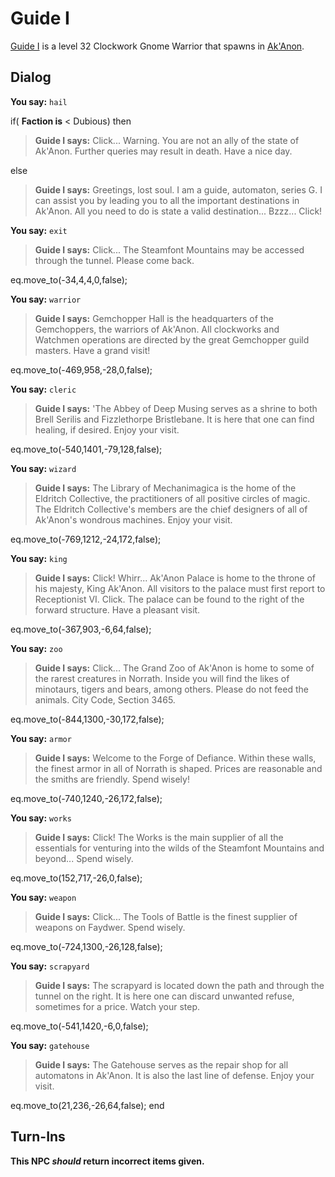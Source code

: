 # Guide I



[Guide I](/npc/55179) is a level 32 Clockwork Gnome Warrior that spawns in [Ak'Anon](/zone/55).



## Dialog

**You say:** `hail`



if( **Faction is** < Dubious) then



>**Guide I says:** Click... Warning. You are not an ally of the state of Ak'Anon. Further queries may result in death. Have a nice day.


else



>**Guide I says:** Greetings, lost soul. I am a guide, automaton, series G. I can assist you by leading you to all the important destinations in Ak'Anon. All you need to do is state a valid destination... Bzzz... Click!


**You say:** `exit`



>**Guide I says:** Click... The Steamfont Mountains may be accessed through the tunnel. Please come back.


eq.move_to(-34,4,4,0,false);

**You say:** `warrior`



>**Guide I says:** Gemchopper Hall is the headquarters of the Gemchoppers, the warriors of Ak'Anon. All clockworks and Watchmen operations are directed by the great Gemchopper guild masters. Have a grand visit!


eq.move_to(-469,958,-28,0,false);

**You say:** `cleric`



>**Guide I says:** 'The Abbey of Deep Musing serves as a shrine to both Brell Serilis and Fizzlethorpe Bristlebane. It is here that one can find healing, if desired. Enjoy your visit.


eq.move_to(-540,1401,-79,128,false);

**You say:** `wizard`



>**Guide I says:** The Library of Mechanimagica is the home of the Eldritch Collective, the practitioners of all positive circles of magic. The Eldritch Collective's members are the chief designers of all of Ak'Anon's wondrous machines. Enjoy your visit.


eq.move_to(-769,1212,-24,172,false);

**You say:** `king`



>**Guide I says:** Click! Whirr...  Ak'Anon Palace is home to the throne of his majesty, King Ak'Anon. All visitors to the palace must first report to Receptionist VI.  Click. The palace can be found to the right of the forward structure. Have a pleasant visit.


eq.move_to(-367,903,-6,64,false);

**You say:** `zoo`



>**Guide I says:** Click...  The Grand Zoo of Ak'Anon is home to some of the rarest creatures in Norrath. Inside you will find the likes of minotaurs, tigers and bears, among others. Please do not feed the animals. City Code, Section 3465.


eq.move_to(-844,1300,-30,172,false);

**You say:** `armor`



>**Guide I says:** Welcome to the Forge of Defiance. Within these walls, the finest armor in all of Norrath is shaped. Prices are reasonable and the smiths are friendly. Spend wisely!


eq.move_to(-740,1240,-26,172,false);

**You say:** `works`



>**Guide I says:** Click! The Works is the main supplier of all the essentials for venturing into the wilds of the Steamfont Mountains and beyond...  Spend wisely.


eq.move_to(152,717,-26,0,false);

**You say:** `weapon`



>**Guide I says:** Click... The Tools of Battle is the finest supplier of weapons on Faydwer. Spend wisely.


eq.move_to(-724,1300,-26,128,false);

**You say:** `scrapyard`



>**Guide I says:** The scrapyard is located down the path and through the tunnel on the right. It is here one can discard unwanted refuse, sometimes for a price. Watch your step.


eq.move_to(-541,1420,-6,0,false);

**You say:** `gatehouse`



>**Guide I says:** The Gatehouse serves as the repair shop for all automatons in Ak'Anon. It is also the last line of defense. Enjoy your visit.


eq.move_to(21,236,-26,64,false);
end



## Turn-Ins



**This NPC *should* return incorrect items given.**
